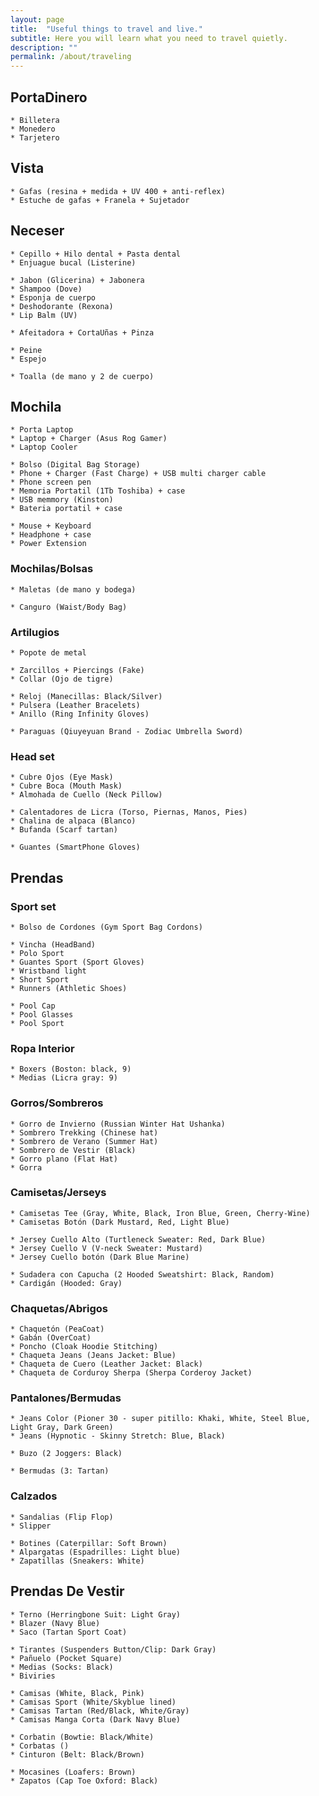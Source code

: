 ```yaml
---
layout: page
title:  "Useful things to travel and live."
subtitle: Here you will learn what you need to travel quietly.
description: ""
permalink: /about/traveling
---
```


## PortaDinero

    * Billetera  
    * Monedero  
    * Tarjetero  

## Vista

    * Gafas (resina + medida + UV 400 + anti-reflex)  
    * Estuche de gafas + Franela + Sujetador  

## Neceser  

    * Cepillo + Hilo dental + Pasta dental  
    * Enjuague bucal (Listerine)  
    
    * Jabon (Glicerina) + Jabonera  
    * Shampoo (Dove)  
    * Esponja de cuerpo  
    * Deshodorante (Rexona)  
    * Lip Balm (UV)  

    * Afeitadora + CortaUñas + Pinza  

    * Peine  
    * Espejo  

    * Toalla (de mano y 2 de cuerpo)  

## Mochila  

    * Porta Laptop  
    * Laptop + Charger (Asus Rog Gamer)  
    * Laptop Cooler  

    * Bolso (Digital Bag Storage)  
    * Phone + Charger (Fast Charge) + USB multi charger cable  
    * Phone screen pen  
    * Memoria Portatil (1Tb Toshiba) + case  
    * USB memmory (Kinston)  
    * Bateria portatil + case  

    * Mouse + Keyboard  
    * Headphone + case  
    * Power Extension  

### Mochilas/Bolsas

    * Maletas (de mano y bodega)  

    * Canguro (Waist/Body Bag)  

### Artilugios

    * Popote de metal  

    * Zarcillos + Piercings (Fake)  
    * Collar (Ojo de tigre)  

    * Reloj (Manecillas: Black/Silver)  
    * Pulsera (Leather Bracelets)  
    * Anillo (Ring Infinity Gloves)  

    * Paraguas (Qiuyeyuan Brand - Zodiac Umbrella Sword)  

### Head set

    * Cubre Ojos (Eye Mask)  
    * Cubre Boca (Mouth Mask)  
    * Almohada de Cuello (Neck Pillow)  

    * Calentadores de Licra (Torso, Piernas, Manos, Pies)  
    * Chalina de alpaca (Blanco)  
    * Bufanda (Scarf tartan)  

    * Guantes (SmartPhone Gloves)  

## Prendas

### Sport set
  
    * Bolso de Cordones (Gym Sport Bag Cordons)  

    * Vincha (HeadBand)  
    * Polo Sport  
    * Guantes Sport (Sport Gloves)  
    * Wristband light  
    * Short Sport  
    * Runners (Athletic Shoes)  

    * Pool Cap  
    * Pool Glasses  
    * Pool Sport  

### Ropa Interior

    * Boxers (Boston: black, 9)  
    * Medias (Licra gray: 9)  

### Gorros/Sombreros

    * Gorro de Invierno (Russian Winter Hat Ushanka)  
    * Sombrero Trekking (Chinese hat)  
    * Sombrero de Verano (Summer Hat)  
    * Sombrero de Vestir (Black)  
    * Gorro plano (Flat Hat)  
    * Gorra  

### Camisetas/Jerseys

    * Camisetas Tee (Gray, White, Black, Iron Blue, Green, Cherry-Wine)  
    * Camisetas Botón (Dark Mustard, Red, Light Blue)  
    
    * Jersey Cuello Alto (Turtleneck Sweater: Red, Dark Blue)  
    * Jersey Cuello V (V-neck Sweater: Mustard)  
    * Jersey Cuello botón (Dark Blue Marine)

    * Sudadera con Capucha (2 Hooded Sweatshirt: Black, Random)  
    * Cardigán (Hooded: Gray)  

### Chaquetas/Abrigos

    * Chaquetón (PeaCoat)  
    * Gabán (OverCoat)  
    * Poncho (Cloak Hoodie Stitching)  
    * Chaqueta Jeans (Jeans Jacket: Blue)  
    * Chaqueta de Cuero (Leather Jacket: Black)  
    * Chaqueta de Corduroy Sherpa (Sherpa Corderoy Jacket)  

### Pantalones/Bermudas

    * Jeans Color (Pioner 30 - super pitillo: Khaki, White, Steel Blue, Light Gray, Dark Green)  
    * Jeans (Hypnotic - Skinny Stretch: Blue, Black)  

    * Buzo (2 Joggers: Black)  

    * Bermudas (3: Tartan)  

### Calzados

    * Sandalias (Flip Flop)  
    * Slipper  

    * Botines (Caterpillar: Soft Brown)  
    * Alpargatas (Espadrilles: Light blue)  
    * Zapatillas (Sneakers: White)  
<!--
    * Zapatillas sin Cordones (Slip-On Sneakers: Black)  
    * Zapatillas de Lona (Canvas Sneakers: Red)  
    * Zapatillas Chukka (Casual Chukka: Electric Blue)  
-->
    
## Prendas De Vestir

    * Terno (Herringbone Suit: Light Gray)  
    * Blazer (Navy Blue)  
    * Saco (Tartan Sport Coat)  

    * Tirantes (Suspenders Button/Clip: Dark Gray)  
    * Pañuelo (Pocket Square)  
    * Medias (Socks: Black)  
    * Biviries  

    * Camisas (White, Black, Pink)  
    * Camisas Sport (White/Skyblue lined)  
    * Camisas Tartan (Red/Black, White/Gray)  
    * Camisas Manga Corta (Dark Navy Blue) 

    * Corbatin (Bowtie: Black/White)  
    * Corbatas ()  
    * Cinturon (Belt: Black/Brown)  

    * Mocasines (Loafers: Brown)  
    * Zapatos (Cap Toe Oxford: Black)  

